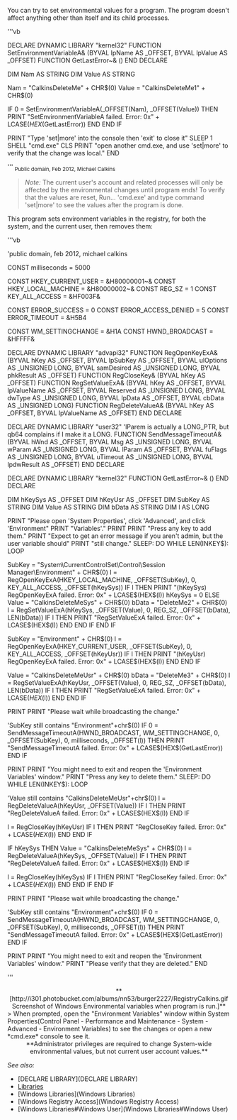 You can try to set environmental values for a program. The program doesn't affect anything other than itself and its child processes.


'''vb

DECLARE DYNAMIC LIBRARY "kernel32"
 FUNCTION SetEnvironmentVariableA& (BYVAL lpName AS _OFFSET, BYVAL lpValue AS _OFFSET)
 FUNCTION GetLastError~& ()
END DECLARE

DIM Nam AS STRING
DIM Value AS STRING

Nam = "CalkinsDeleteMe" + CHR$(0)
Value = "CalkinsDeleteMe1" + CHR$(0)

IF 0 = SetEnvironmentVariableA(_OFFSET(Nam), _OFFSET(Value)) THEN
 PRINT "SetEnvironmentVariableA failed. Error: 0x" + LCASE$(HEX$(GetLastError))
 END
END IF

PRINT "Type 'set|more' into the console then 'exit' to close it"
SLEEP 1
SHELL "cmd.exe"
CLS
PRINT "open another cmd.exe, and use 'set|more' to verify that the change was local."
END 

'''
<sub>Public domain, Feb 2012, Michael Calkins</sub>
>  *Note:* The current user's account and related processes will only be affected by the environmental changes until program ends!
>  To verify that the values are reset, Run... 'cmd.exe' and type command 'set|more' to see the values after the program is done.


This program sets environment variables in the registry, for both the system, and the current user, then removes them:

'''vb

'public domain, feb 2012, michael calkins

CONST milliseconds = 5000

CONST HKEY_CURRENT_USER = &H80000001~&
CONST HKEY_LOCAL_MACHINE = &H80000002~&
CONST REG_SZ = 1
CONST KEY_ALL_ACCESS = &HF003F&

CONST ERROR_SUCCESS = 0
CONST ERROR_ACCESS_DENIED = 5
CONST ERROR_TIMEOUT = &H5B4

CONST WM_SETTINGCHANGE = &H1A
CONST HWND_BROADCAST = &HFFFF&

DECLARE DYNAMIC LIBRARY "advapi32"
 FUNCTION RegOpenKeyExA& (BYVAL hKey AS _OFFSET, BYVAL lpSubKey AS _OFFSET, BYVAL ulOptions AS _UNSIGNED LONG, BYVAL samDesired AS _UNSIGNED LONG, BYVAL phkResult AS _OFFSET)
 FUNCTION RegCloseKey& (BYVAL hKey AS _OFFSET)
 FUNCTION RegSetValueExA& (BYVAL hKey AS _OFFSET, BYVAL lpValueName AS _OFFSET, BYVAL Reserved AS _UNSIGNED LONG, BYVAL dwType AS _UNSIGNED LONG, BYVAL lpData AS _OFFSET, BYVAL cbData AS _UNSIGNED LONG)
 FUNCTION RegDeleteValueA& (BYVAL hKey AS _OFFSET, BYVAL lpValueName AS _OFFSET)
END DECLARE

DECLARE DYNAMIC LIBRARY "user32"
'lParem is actually a LONG_PTR, but qb64 complains if I make it a LONG.
 FUNCTION SendMessageTimeoutA& (BYVAL hWnd AS _OFFSET, BYVAL Msg AS _UNSIGNED LONG, BYVAL wParam AS _UNSIGNED LONG, BYVAL lParam AS _OFFSET, BYVAL fuFlags AS _UNSIGNED LONG, BYVAL uTimeout AS _UNSIGNED LONG, BYVAL lpdwResult AS _OFFSET)
END DECLARE

DECLARE DYNAMIC LIBRARY "kernel32"
 FUNCTION GetLastError~& ()
END DECLARE

DIM hKeySys AS _OFFSET
DIM hKeyUsr AS _OFFSET
DIM SubKey AS STRING
DIM Value AS STRING
DIM bData AS STRING
DIM l AS LONG

PRINT "Please open 'System Properties', click 'Advanced', and click 'Environment"
PRINT "Variables'."
PRINT
PRINT "Press any key to add them."
PRINT "Expect to get an error message if you aren't admin, but the user variable should"
PRINT "still change."
SLEEP: DO WHILE LEN(INKEY$): LOOP

SubKey = "System\CurrentControlSet\Control\Session Manager\Environment" + CHR$(0)
l = RegOpenKeyExA(HKEY_LOCAL_MACHINE, _OFFSET(SubKey), 0, KEY_ALL_ACCESS, _OFFSET(hKeySys))
IF l THEN
 PRINT "(hKeySys) RegOpenKeyExA failed. Error: 0x" + LCASE$(HEX$(l))
 hKeySys = 0
ELSE
 Value = "CalkinsDeleteMeSys" + CHR$(0)
 bData = "DeleteMe2" + CHR$(0)
 l = RegSetValueExA(hKeySys, _OFFSET(Value), 0, REG_SZ, _OFFSET(bData), LEN(bData))
 IF l THEN
  PRINT "RegSetValueExA failed. Error: 0x" + LCASE$(HEX$(l))
  END
 END IF
END IF

SubKey = "Environment" + CHR$(0)
l = RegOpenKeyExA(HKEY_CURRENT_USER, _OFFSET(SubKey), 0, KEY_ALL_ACCESS, _OFFSET(hKeyUsr))
IF l THEN
 PRINT "(hKeyUsr) RegOpenKeyExA failed. Error: 0x" + LCASE$(HEX$(l))
 END
END IF

Value = "CalkinsDeleteMeUsr" + CHR$(0)
bData = "DeleteMe3" + CHR$(0)
l = RegSetValueExA(hKeyUsr, _OFFSET(Value), 0, REG_SZ, _OFFSET(bData), LEN(bData))
IF l THEN
 PRINT "RegSetValueExA failed. Error: 0x" + LCASE$(HEX$(l))
 END
END IF

PRINT
PRINT "Please wait while broadcasting the change."

'SubKey still contains "Environment"+chr$(0)
IF 0 = SendMessageTimeoutA(HWND_BROADCAST, WM_SETTINGCHANGE, 0, _OFFSET(SubKey), 0, milliseconds, _OFFSET(l)) THEN
 PRINT "SendMessageTimeoutA failed. Error: 0x" + LCASE$(HEX$(GetLastError))
END IF

PRINT
PRINT "You might need to exit and reopen the 'Environment Variables' window."
PRINT "Press any key to delete them."
SLEEP: DO WHILE LEN(INKEY$): LOOP

'Value still contains "CalkinsDeleteMeUsr"+chr$(0)
l = RegDeleteValueA(hKeyUsr, _OFFSET(Value))
IF l THEN
 PRINT "RegDeleteValueA failed. Error: 0x" + LCASE$(HEX$(l))
END IF

l = RegCloseKey(hKeyUsr)
IF l THEN
 PRINT "RegCloseKey failed. Error: 0x" + LCASE$(HEX$(l))
 END
END IF

IF hKeySys THEN
 Value = "CalkinsDeleteMeSys" + CHR$(0)
 l = RegDeleteValueA(hKeySys, _OFFSET(Value))
 IF l THEN
  PRINT "RegDeleteValueA failed. Error: 0x" + LCASE$(HEX$(l))
 END IF

 l = RegCloseKey(hKeySys)
 IF l THEN
  PRINT "RegCloseKey failed. Error: 0x" + LCASE$(HEX$(l))
  END
 END IF
END IF

PRINT
PRINT "Please wait while broadcasting the change."

'SubKey still contains "Environment"+chr$(0)
IF 0 = SendMessageTimeoutA(HWND_BROADCAST, WM_SETTINGCHANGE, 0, _OFFSET(SubKey), 0, milliseconds, _OFFSET(l)) THEN
 PRINT "SendMessageTimeoutA failed. Error: 0x" + LCASE$(HEX$(GetLastError))
END IF

PRINT
PRINT "You might need to exit and reopen the 'Environment Variables' window."
PRINT "Please verify that they are deleted."
END 

'''
<center>**[http://i301.photobucket.com/albums/nn53/burger2227/RegistryCalkins.gif Screenshot of Windows Environmental variables when program is run.]**</center>
>  When prompted, open the "Environment Variables" window within System Properties(Control Panel - Performance and Maintenance - System - Advanced - Environment Variables) to see the changes or open a new *cmd.exe* console to see it.

<center>**Administrator privileges are required to change System-wide environmental values, but not current user account values.**</center> 

*See also:*
* [DECLARE LIBRARY](DECLARE LIBRARY)
* [Libraries](Libraries)
* [Windows Libraries](Windows Libraries)
* [Windows Registry Access](Windows Registry Access)
* [Windows Libraries#Windows User](Windows Libraries#Windows User)





